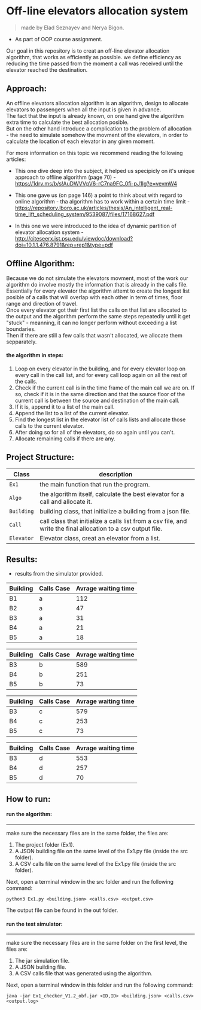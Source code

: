 # Off-line elevators allocation system
> made by Elad Seznayev and Nerya Bigon.
* As part of OOP course assignment.

Our goal in this repository is to creat an off-line elevator allocation algorithm, that works as efficiently as possible.
we define efficiency as reducing the time passed from the moment a call was received until the elevator reached the destination.

## Approach:
An offline elevators allocation algorithm is an algorithm, design to allocate elevators to passengers when all the input is given in advance.  
The fact that the input is already known, on one hand give the algorithm extra time to calculate the best allocation posible.  
But on the other hand introduce a complication to the problem of allocation - the need to simulate somehow the movment of the elevators, in order to calculate the location of each elevator in any given moment.  

For more information on this topic we recommend reading the following articles:
* This one dive deep into the subject, it helped us specipicly on it's unique approach to offline algorithm (page 70) - https://1drv.ms/b/s!AuDWVVpV6-rC7na9FC_0fi-pJ1Ig?e=vevmW4  
* This one gave us (on page 146) a point to think about with regard to online algorithm - tha algorithm has to work within a certain time limit -  https://repository.lboro.ac.uk/articles/thesis/An_intelligent_real-time_lift_scheduling_system/9539087/files/17168627.pdf  

* In this one we were introduced to the idea of dynamic partition of elevator allocation system - http://citeseerx.ist.psu.edu/viewdoc/download?doi=10.1.1.476.8791&rep=rep1&type=pdf  



## Offline Algorithm:
Because we do not simulate the elevators movment, most of the work our algorithm do involve mostly the information that is already in the calls file.
Essentially for every elevator the algorithm attemt to create the longest list posible of a calls that will overlap with each other in term of times, floor range and direction of travel.  
Once every elevator got their first list the calls on that list are allocated to the output and the algorithm perform the same steps repeatedly until it get "stuck" - meanning, it can no longer perform without exceeding a list boundaries.  
Then if there are still a few calls that wasn't allocated, we allocate them sepparately.

#### the algorithm in steps: 
1. Loop on every elevator in the building, and for every elevator loop on every call in the call list, and for every call loop again on all the rest of the calls.
2. Check if the current call is in the time frame of the main call we are on. If so, check if it is in the same direction and that the source floor of the current call is between the source and destination of the main call. 
3. If it is, append it to a list of the main call.
4. Append the list to a list of the current elevator.
5. Find the longest list in the elevator list of calls lists and allocate those calls to the current elevator.
6. After doing so for all of the elevators, do so again until you can't.
7. Allocate remainimg calls if there are any.

## Project Structure:
Class | description
----- | -----------
`Ex1` | the main function that run the program.
`Algo` | the algorithm itself, calculate the best elevator for a call and allocate it.
`Building` | building class, that initialize a building from a json file. 
`Call` | call class that initialize a calls list from a csv file, and write the final allocation to a csv output file.
`Elevator` | Elevator class, creat an elevator from a list.

## Results:
* results from the simulator provided.  

Building | Calls Case | Avrage waiting time 
-------- | ---------- | ------------------- 
B1 | a | 112 
B2 | a | 47 
B3 | a | 31 
B4 | a | 21 
B5 | a | 18    

Building | Calls Case | Avrage waiting time 
-------- | ---------- | ------------------- 
B3 | b | 589 
B4 | b | 251 
B5 | b | 73  

Building | Calls Case | Avrage waiting time 
-------- | ---------- | ------------------- 
B3 | c | 579 | d |553 
B4 | c | 253 | d |257 
B5 | c | 73 | d | 70    

Building | Calls Case | Avrage waiting time 
-------- | ---------- | ------------------- 
B3 | d |553 
B4 | d |257 
B5 | d | 70

## How to run:
#### run the algorithm: 
------------------------
make sure the necessary files are in the same folder, the files are:
1. The project folder (Ex1).
2. A JSON building file on the same level of the Ex1.py file (inside the src folder).
3. A CSV calls file on the same level of the Ex1.py file (inside the src folder).

Next, open a terminal window in the src folder and run the following command:  

```
python3 Ex1.py <building.json> <calls.csv> <output.csv>
```  
The output file can be found in the out folder.

#### run the test simulator:
-----------------------------
make sure the necessary files are in the same folder on the first level, the files are:
1. The jar simulation file.
2. A JSON building file.
3. A CSV calls file that was generated using the algorithm.

Next, open a terminal window in this folder and run the following command:  
```
java -jar Ex1_checker_V1.2_obf.jar <ID,ID> <building.json> <calls.csv> <output.log>
```

